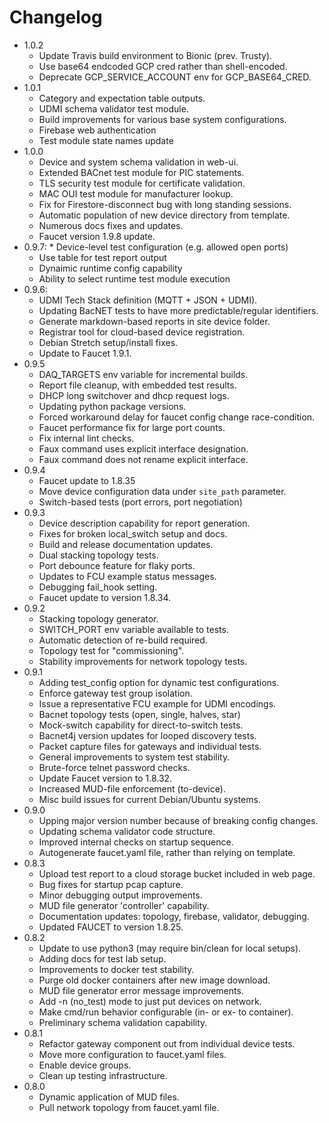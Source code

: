 # Changelog

* 1.0.2
	* Update Travis build environment to Bionic (prev. Trusty).
	* Use base64 endcoded GCP cred rather than shell-encoded.
	* Deprecate GCP_SERVICE_ACCOUNT env for GCP_BASE64_CRED.
* 1.0.1
	* Category and expectation table outputs.
	* UDMI schema validator test module.
	* Build improvements for various base system configurations.
	* Firebase web authentication
	* Test module state names update
* 1.0.0
	* Device and system schema validation in web-ui.
	* Extended BACnet test module for PIC statements.
	* TLS security test module for certificate validation.
	* MAC OUI test module for manufacturer lookup.
	* Fix for Firestore-disconnect bug with long standing sessions.
	* Automatic population of new device directory from template.
	* Numerous docs fixes and updates.
	* Faucet version 1.9.8 update.
* 0.9.7:
        * Device-level test configuration (e.g. allowed open ports)
	* Use table for test report output
	* Dynaimic runtime config capability
	* Ability to select runtime test module execution
* 0.9.6:
	* UDMI Tech Stack definition (MQTT + JSON + UDMI).
	* Updating BacNET tests to have more predictable/regular identifiers.
	* Generate markdown-based reports in site device folder.
	* Registrar tool for cloud-based device registration.
	* Debian Stretch setup/install fixes.
	* Update to Faucet 1.9.1.
* 0.9.5
	* DAQ_TARGETS env variable for incremental builds.
	* Report file cleanup, with embedded test results.
	* DHCP long switchover and dhcp request logs.
	* Updating python package versions.
	* Forced workaround delay for faucet config change race-condition.
	* Faucet performance fix for large port counts.
	* Fix internal lint checks.
	* Faux command uses explicit interface designation.
	* Faux command does not rename explicit interface.
* 0.9.4
	* Faucet update to 1.8.35
	* Move device configuration data under `site_path` parameter.
	* Switch-based tests (port errors, port negotiation)
* 0.9.3
	* Device description capability for report generation.
	* Fixes for broken local_switch setup and docs.
	* Build and release documentation updates.
	* Dual stacking topology tests.
	* Port debounce feature for flaky ports.
	* Updates to FCU example status messages.
	* Debugging fail_hook setting.
	* Faucet update to version 1.8.34.
* 0.9.2
	* Stacking topology generator.
	* SWITCH_PORT env variable available to tests.
	* Automatic detection of re-build required.
	* Topology test for "commissioning".
	* Stability improvements for network topology tests.
* 0.9.1
	* Adding test_config option for dynamic test configurations.
	* Enforce gateway test group isolation.
	* Issue a representative FCU example for UDMI encodings.
	* Bacnet topology tests (open, single, halves, star)
	* Mock-switch capability for direct-to-switch tests.
	* Bacnet4j version updates for looped discovery tests.
	* Packet capture files for gateways and individual tests.
	* General improvements to system test stability.
	* Brute-force telnet password checks.
	* Update Faucet version to 1.8.32.
	* Increased MUD-file enforcement (to-device).
	* Misc build issues for current Debian/Ubuntu systems.
* 0.9.0
	* Upping major version number because of breaking config changes.
	* Updating schema validator code structure.
	* Improved internal checks on startup sequence.
	* Autogenerate faucet.yaml file, rather than relying on template.
* 0.8.3
	* Upload test report to a cloud storage bucket included in web page.
	* Bug fixes for startup pcap capture.
	* Minor debugging output improvements.
	* MUD file generator 'controller' capability.
	* Documentation updates: topology, firebase, validator, debugging.
	* Updated FAUCET to version 1.8.25.
* 0.8.2
	* Update to use python3 (may require bin/clean for local setups).
	* Adding docs for test lab setup.
	* Improvements to docker test stability.
	* Purge old docker containers after new image download.
	* MUD file generator error message improvements.
	* Add -n (no_test) mode to just put devices on network.
	* Make cmd/run behavior configurable (in- or ex- to container).
	* Preliminary schema validation capability.
* 0.8.1
	* Refactor gateway component out from individual device tests.
	* Move more configuration to faucet.yaml files.
	* Enable device groups.
	* Clean up testing infrastructure.
* 0.8.0
	* Dynamic application of MUD files.
	* Pull network topology from faucet.yaml file.
